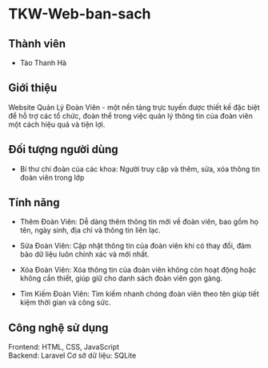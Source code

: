 # TKW-Web-ban-sach
## Thành viên
- Tào Thanh Hà
  
## Giới thiệu
Website Quản Lý Đoàn Viên - một nền tảng trực tuyến được thiết kế đặc biệt để hỗ trợ các tổ chức, đoàn thể trong việc quản lý thông tin của đoàn viên một cách hiệu quả và tiện lợi.

## Đối tượng người dùng
- Bí thư chi đoàn của các khoa: Người truy cập và thêm, sửa, xóa thông tin đoàn viên trong lớp

## Tính năng
- Thêm Đoàn Viên: Dễ dàng thêm thông tin mới về đoàn viên, bao gồm họ tên, ngày sinh, địa chỉ và thông tin liên lạc.

- Sửa Đoàn Viên: Cập nhật thông tin của đoàn viên khi có thay đổi, đảm bảo dữ liệu luôn chính xác và mới nhất.

- Xóa Đoàn Viên: Xóa thông tin của đoàn viên không còn hoạt động hoặc không cần thiết, giúp giữ cho danh sách đoàn viên gọn gàng.

- Tìm Kiếm Đoàn Viên: Tìm kiếm nhanh chóng đoàn viên theo tên giúp tiết kiệm thời gian và công sức.

## Công nghệ sử dụng
Frontend: HTML, CSS, JavaScript  
Backend: Laravel
Cơ sở dữ liệu: SQLite
